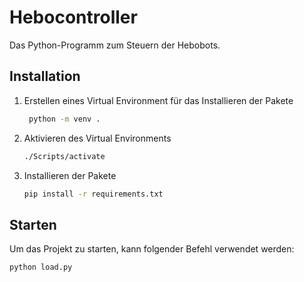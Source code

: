 # Hebocontroller

Das Python-Programm zum Steuern der Hebobots.

## Installation

1. Erstellen eines Virtual Environment für das Installieren der Pakete
   ```bash
    python -m venv .
    ```
2. Aktivieren des Virtual Environments
    ```bash
    ./Scripts/activate
    ```
3. Installieren der Pakete
   ```bash
   pip install -r requirements.txt
   ```

## Starten

Um das Projekt zu starten, kann folgender Befehl verwendet werden:

```bash
python load.py
```
